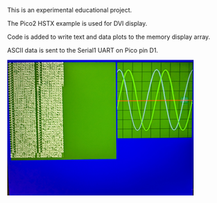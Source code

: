 This is an experimental educational project.

The Pico2 HSTX example is used for DVI display.

Code is added to write text and data plots to the memory display array.

ASCII data is sent to the Serial1 UART on Pico pin D1.

![](./crtplot.png)
